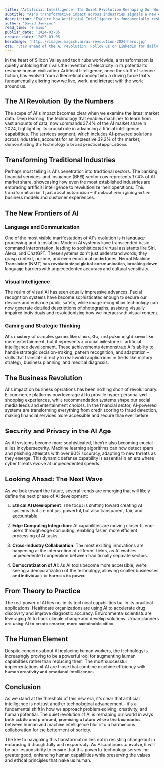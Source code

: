 ```yaml
---
title: 'Artificial Intelligence: The Quiet Revolution Reshaping Our World in 2024 and Beyond'
subtitle: "AI's transformative impact across industries signals a new era of human-machine collaboration"
description: 'Explore how Artificial Intelligence is fundamentally reshaping our world in 2024, from revolutionizing traditional industries to enabling breakthrough innovations in language processing, visual intelligence, and strategic thinking. Discover the latest market trends, emerging applications, and the crucial balance between technological advancement and human values.'
author: 'David Jenkins'
read_time: '8 mins'
publish_date: '2024-03-05'
created_date: '2025-03-05'
heroImage: 'https://images.magick.ai/ai-revolution-2024-hero.jpg'
cta: 'Stay ahead of the AI revolution! Follow us on LinkedIn for daily insights into how artificial intelligence is transforming industries and shaping our future.'
---
```


In the heart of Silicon Valley and tech hubs worldwide, a transformation is quietly unfolding that rivals the invention of electricity in its potential to reshape human civilization. Artificial Intelligence, once the stuff of science fiction, has evolved from a theoretical concept into a driving force that's fundamentally altering how we live, work, and interact with the world around us.

## The AI Revolution: By the Numbers

The scope of AI's impact becomes clear when we examine the latest market data. Deep learning, the technology that enables machines to learn from vast amounts of data, now commands 37.4% of the AI market share in 2024, highlighting its crucial role in advancing artificial intelligence capabilities. The services segment, which includes AI-powered solutions across industries, accounts for an impressive 39.2% of the market, demonstrating the technology's broad practical applications.

## Transforming Traditional Industries

Perhaps most telling is AI's penetration into traditional sectors. The banking, financial services, and insurance (BFSI) sector now represents 17.4% of AI market share, showcasing how even the most established industries are embracing artificial intelligence to revolutionize their operations. This transformation isn't just about automation – it's about reimagining entire business models and customer experiences.

## The New Frontiers of AI

### Language and Communication

One of the most visible manifestations of AI's evolution is in language processing and translation. Modern AI systems have transcended basic command interpretation, leading to sophisticated virtual assistants like Siri, Alexa, and ChatGPT. These systems don't just understand words; they grasp context, nuance, and even emotional undertones. Neural Machine Translation (NMT) has revolutionized global communication, breaking down language barriers with unprecedented accuracy and cultural sensitivity.

### Visual Intelligence

The realm of visual AI has seen equally impressive advances. Facial recognition systems have become sophisticated enough to secure our devices and enhance public safety, while image recognition technology can now generate detailed descriptions of photographs, assisting visually impaired individuals and revolutionizing how we interact with visual content.

### Gaming and Strategic Thinking

AI's mastery of complex games like chess, Go, and poker might seem like mere entertainment, but it represents a crucial milestone in artificial intelligence development. These achievements demonstrate AI's ability to handle strategic decision-making, pattern recognition, and adaptation – skills that translate directly to real-world applications in fields like military strategy, business planning, and medical diagnosis.

## The Business Revolution

AI's impact on business operations has been nothing short of revolutionary. E-commerce platforms now leverage AI to provide hyper-personalized shopping experiences, while recommendation systems shape our social media feeds and entertainment choices. In the financial sector, AI-powered systems are transforming everything from credit scoring to fraud detection, making financial services more accessible and secure than ever before.

## Security and Privacy in the AI Age

As AI systems become more sophisticated, they're also becoming crucial allies in cybersecurity. Machine learning algorithms can now detect spam and phishing attempts with over 90% accuracy, adapting to new threats as they emerge. This dynamic defense capability is essential in an era where cyber threats evolve at unprecedented speeds.

## Looking Ahead: The Next Wave

As we look toward the future, several trends are emerging that will likely define the next phase of AI development:

1. **Ethical AI Development**: The focus is shifting toward creating AI systems that are not just powerful, but also transparent, fair, and accountable.

2. **Edge Computing Integration**: AI capabilities are moving closer to end-users through edge computing, enabling faster, more efficient processing of AI tasks.

3. **Cross-Industry Collaboration**: The most exciting innovations are happening at the intersection of different fields, as AI enables unprecedented cooperation between traditionally separate sectors.

4. **Democratization of AI**: As AI tools become more accessible, we're seeing a democratization of the technology, allowing smaller businesses and individuals to harness its power.

## From Theory to Practice

The real power of AI lies not in its technical capabilities but in its practical applications. Healthcare organizations are using AI to accelerate drug discovery and improve diagnostic accuracy. Environmental scientists are leveraging AI to track climate change and develop solutions. Urban planners are using AI to create smarter, more sustainable cities.

## The Human Element

Despite concerns about AI replacing human workers, the technology is increasingly proving to be a powerful tool for augmenting human capabilities rather than replacing them. The most successful implementations of AI are those that combine machine efficiency with human creativity and emotional intelligence.

## Conclusion

As we stand at the threshold of this new era, it's clear that artificial intelligence is not just another technological advancement – it's a fundamental shift in how we approach problem-solving, creativity, and human potential. The quiet revolution of AI is reshaping our world in ways both subtle and profound, promising a future where the boundaries between human and machine intelligence blur into a harmonious collaboration for the betterment of society.

The key to navigating this transformation lies not in resisting change but in embracing it thoughtfully and responsibly. As AI continues to evolve, it will be our responsibility to ensure that this powerful technology serves the greater good, enhancing human capabilities while preserving the values and ethical principles that make us human.